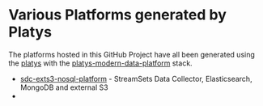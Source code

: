 # Various Platforms generated by Platys

The platforms hosted in this GitHub Project have all been generated using the [platys](http://github.com/trivadispf/platys) with the [platys-modern-data-platform](https://github.com/TrivadisPF/platys-modern-data-platform) stack. 

* [sdc-exts3-nosql-platform](./sdc-exts3-nosql-platform) - StreamSets Data Collector, Elasticsearch, MongoDB and external S3
* 